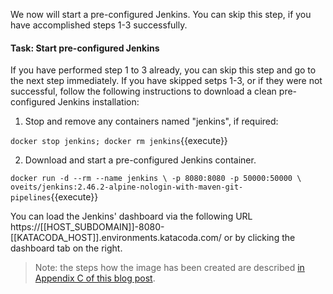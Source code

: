We now will start a pre-configured Jenkins. You can skip this step, if you have accomplished steps 1-3 successfully.

#### Task: Start pre-configured Jenkins

If you have performed step 1 to 3 already, you can skip this step and go to the next step immediately. If you have skipped setps 1-3, or if they were not successful, follow the following instructions to download a clean pre-configured Jenkins installation:

1. Stop and remove any containers named "jenkins", if required:

`docker stop jenkins; docker rm jenkins`{{execute}}

2. Download and start a pre-configured Jenkins container.

`docker run -d --rm --name jenkins \
    -p 8080:8080 -p 50000:50000 \
    oveits/jenkins:2.46.2-alpine-nologin-with-maven-git-pipelines`{{execute}}
    
You can load the Jenkins' dashboard via the following URL https://[[HOST_SUBDOMAIN]]-8080-[[KATACODA_HOST]].environments.katacoda.com/ or by clicking the dashboard tab on the right.

> Note: the steps how the image has been created are described [in Appendix C of this blog post](http://wp.me/p6C5gC-NZ).
